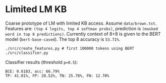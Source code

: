 # Limited LM KB

Coarse prototype of LM with limited KB access. Assume `data/brown.txt`.
Features are: `(top 4 logits, top 4 softmax probs)`, prediction is `(masked word in top 8 predictions)`. Currently context of 8+8 is given to the BERT model (`bert-base-cased`). The top 8 accuracy is `53.71%`. 

```
./src/create_features.py # first 100000 tokens using BERT
./src/classifier.py 
```

Classifier results (threshold `p=0.5`):

```
BCE: 0.6183, acc: 66.79%
TP: 41.01%, FP: 20.52%, TN: 25.78%, FN: 12.70%
```